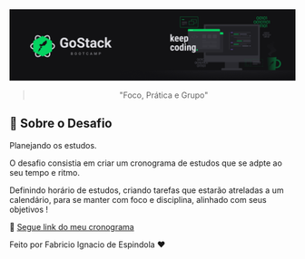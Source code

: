 <img alt = "Gostack" src = "./assets/bootcamp-gostack14.png" />

<p>
<blockquote align="center" > "Foco, Prática e Grupo" </blockquote>

## 🚩 Sobre o Desafio

Planejando os estudos.

O desafio consistia em criar um cronograma de estudos que se adpte ao seu tempo e ritmo. 

Definindo horário de estudos, criando tarefas que estarão atreladas a um calendário, para se manter com foco e disciplina, alinhado com seus objetivos !

📄 [Segue link do meu cronograma](https://www.notion.so/Cronograma-de-estudos-Gostack-14-9d920b398f39416d824ad4a66bca0fa9)

Feito por Fabricio Ignacio de Espindola ❤️
